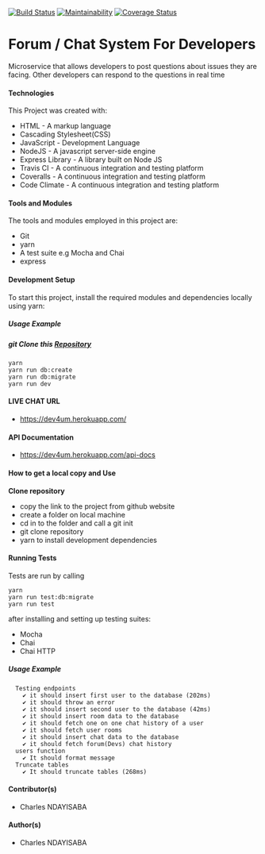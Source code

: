 [![Build Status](https://app.travis-ci.com/nccharles/Forum-API.svg?token=3ADYqbe7AFwGJxMgUxpH&branch=main)](https://app.travis-ci.com/nccharles/Forum-API)
[![Maintainability](https://api.codeclimate.com/v1/badges/bc56ca374e9d3fcfc535/maintainability)](https://codeclimate.com/github/nccharles/Forum-API/maintainability)
[![Coverage Status](https://coveralls.io/repos/github/nccharles/Forum-API/badge.svg?branch=main)](https://coveralls.io/github/nccharles/Forum-API?branch=main)
# Forum / Chat System For Developers
Microservice that allows developers to post questions about issues they are facing. Other developers can respond to the questions in real time

#### Technologies
This Project was created with:
- HTML - A markup language
- Cascading Stylesheet(CSS)
- JavaScript - Development Language
- NodeJS - A javascript server-side engine
- Express Library - A library built on Node JS
- Travis CI - A continuous integration and testing platform
- Coveralls - A continuous integration and testing platform
- Code Climate - A continuous integration and testing platform

#### Tools and Modules
The tools and modules employed in this project are:
- Git
- yarn
- A test suite e.g Mocha and Chai
- express

#### Development Setup
To start this project, install the required modules and dependencies locally using yarn:
##### Usage Example
##### git Clone this [Repository](https://github.com/nccharles/Forum-API.git)
```
yarn
yarn run db:create
yarn run db:migrate
yarn run dev
```
#### LIVE CHAT URL
- https://dev4um.herokuapp.com/

#### API Documentation
-  https://dev4um.herokuapp.com/api-docs

#### How to get a local copy and Use
**Clone repository**
- copy the link to the project from github website
- create a folder on local machine
- cd in to the folder and call a git init
- git clone repository
- yarn to install development dependencies



#### Running Tests
Tests are run by calling 
```
yarn
yarn run test:db:migrate
yarn run test
```
 after installing and setting up testing suites:
- Mocha
- Chai
- Chai HTTP
##### Usage Example
```
  Testing endpoints
    ✔ it should insert first user to the database (202ms)
    ✔ it should throw an error
    ✔ it should insert second user to the database (42ms)
    ✔ it should insert room data to the database
    ✔ it should fetch one on one chat history of a user
    ✔ it should fetch user rooms
    ✔ it should insert chat data to the database
    ✔ it should fetch forum(Devs) chat history
  users function
    ✔ It should format message
  Truncate tables
    ✔ It should truncate tables (268ms)
```
#### Contributor(s)
- Charles NDAYISABA

#### Author(s)
- Charles NDAYISABA
